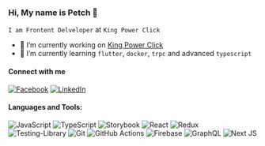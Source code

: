 ### Hi, My name is Petch 👋
`I am Frontent Delveloper` at `King Power Click`


- 🔭 I’m currently working on [King Power Click
](https://www.kingpowerclick.com)
- 🌱 I’m currently learning `flutter`, `docker`, `trpc` and advanced `typescript`


#### Connect with me
[![Facebook](https://img.shields.io/badge/Facebook-%231877F2.svg?style=for-the-badge&logo=Facebook&logoColor=white)](https://www.facebook.com/weerachai.plodkaew)
[![LinkedIn](https://img.shields.io/badge/linkedin-%230077B5.svg?style=for-the-badge&logo=linkedin&logoColor=white)]([https://www.facebook.com/weerachai.plodkaew](https://www.linkedin.com/in/weerachai-plodkaew-68bb29203/))


#### Languages and Tools:
![JavaScript](https://img.shields.io/badge/javascript-%23323330.svg?style=for-the-badge&logo=javascript&logoColor=%23F7DF1E)
![TypeScript](https://img.shields.io/badge/typescript-%23007ACC.svg?style=for-the-badge&logo=typescript&logoColor=white)
![Storybook](https://img.shields.io/badge/-Storybook-FF4785?style=for-the-badge&logo=storybook&logoColor=white)
![React](https://img.shields.io/badge/react-%2320232a.svg?style=for-the-badge&logo=react&logoColor=%2361DAFB)
![Redux](https://img.shields.io/badge/redux-%23593d88.svg?style=for-the-badge&logo=redux&logoColor=white)
![Testing-Library](https://img.shields.io/badge/-TestingLibrary-%23E33332?style=for-the-badge&logo=testing-library&logoColor=white)
![Git](https://img.shields.io/badge/git-%23F05033.svg?style=for-the-badge&logo=git&logoColor=white)
![GitHub Actions](https://img.shields.io/badge/github%20actions-%232671E5.svg?style=for-the-badge&logo=githubactions&logoColor=white)
![Firebase](https://img.shields.io/badge/Firebase-039BE5?style=for-the-badge&logo=Firebase&logoColor=white)
![GraphQL](https://img.shields.io/badge/-GraphQL-E10098?style=for-the-badge&logo=graphql&logoColor=white)
![Next JS](https://img.shields.io/badge/Next-black?style=for-the-badge&logo=next.js&logoColor=white)
